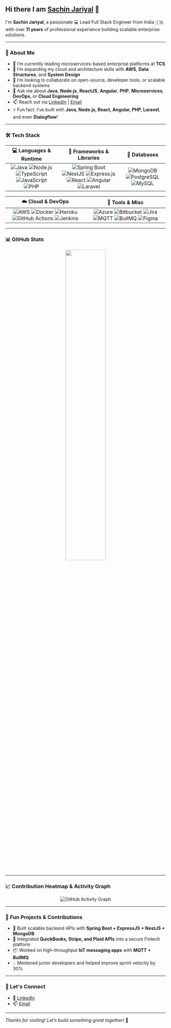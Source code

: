 ## Hi there I am [Sachin Jariyal](https://linkedin.com/in/sachin-jariyal) 👋

<!--
**sachin-jariyal/sachin-jariyal** is a ✨ _special_ ✨ repository because its `README.md` (this file) appears on your GitHub profile.
-->

I'm **Sachin Jariyal**, a passionate 💻 Lead Full Stack Engineer from India 🇮🇳 with over **11 years** of professional experience building scalable enterprise solutions.

---

### 🚀 About Me

- 🔭 I’m currently leading microservices-based enterprise platforms at **TCS**
- 🌱 I’m expanding my cloud and architecture skills with **AWS**, **Data Structures**, and **System Design**
- 👯 I’m looking to collaborate on open-source, developer tools, or scalable backend systems
- 💬 Ask me about **Java**, **Node.js**, **ReactJS**, **Angular**, **PHP**, **Microservices**, **DevOps**, or **Cloud Engineering**
- 📫 Reach out via [LinkedIn](https://linkedin.com/in/sachin-jariyal) | [Email](mailto:sachinjariyal9@gmail.com)
- ⚡ Fun fact: I’ve built with **Java, Node.js, React, Angular, PHP, Laravel**, and even **Dialogflow**!

---

### 🛠️ Tech Stack

| 💻 Languages & Runtime | 🚀 Frameworks & Libraries | 🧠 Databases |
|:----------------------:|:-------------------------:|:------------:|
| ![Java](https://img.shields.io/badge/Java-blue?logo=java&logoColor=white) ![Node.js](https://img.shields.io/badge/Node.js-339933?logo=node.js&logoColor=white) ![TypeScript](https://img.shields.io/badge/TypeScript-007ACC?logo=typescript&logoColor=white) ![JavaScript](https://img.shields.io/badge/JavaScript-F7DF1E?logo=javascript&logoColor=black) ![PHP](https://img.shields.io/badge/PHP-777BB4?logo=php&logoColor=white) | ![Spring Boot](https://img.shields.io/badge/Spring_Boot-6DB33F?logo=spring&logoColor=white) ![NestJS](https://img.shields.io/badge/NestJS-E0234E?logo=nestjs&logoColor=white) ![Express.js](https://img.shields.io/badge/Express.js-000000?logo=express&logoColor=white) ![React](https://img.shields.io/badge/React-61DAFB?logo=react&logoColor=black) ![Angular](https://img.shields.io/badge/Angular-DD0031?logo=angular&logoColor=white) ![Laravel](https://img.shields.io/badge/Laravel-FF2D20?logo=laravel&logoColor=white) | ![MongoDB](https://img.shields.io/badge/MongoDB-47A248?logo=mongodb&logoColor=white) ![PostgreSQL](https://img.shields.io/badge/PostgreSQL-336791?logo=postgresql&logoColor=white) ![MySQL](https://img.shields.io/badge/MySQL-4479A1?logo=mysql&logoColor=white) |

| ☁️ Cloud & DevOps | 🧰 Tools & Misc |
|:------------------:|:--------------:|
| ![AWS](https://img.shields.io/badge/AWS-232F3E?logo=amazonaws&logoColor=white) ![Docker](https://img.shields.io/badge/Docker-2496ED?logo=docker&logoColor=white) ![Heroku](https://img.shields.io/badge/Heroku-430098?logo=heroku&logoColor=white) ![GitHub Actions](https://img.shields.io/badge/GitHub_Actions-2088FF?logo=githubactions&logoColor=white) ![Jenkins](https://img.shields.io/badge/Jenkins-D24939?logo=jenkins&logoColor=white) | ![Azure](https://img.shields.io/badge/Azure-0078D4?logo=microsoftazure&logoColor=white) ![Bitbucket](https://img.shields.io/badge/Bitbucket-0052CC?logo=bitbucket&logoColor=white) ![Jira](https://img.shields.io/badge/Jira-0052CC?logo=jira&logoColor=white) ![MQTT](https://img.shields.io/badge/MQTT-660066?logo=iot&logoColor=white) ![BullMQ](https://img.shields.io/badge/BullMQ-DD0000?logo=nodedotjs&logoColor=white) ![Figma](https://img.shields.io/badge/Figma-F24E1E?logo=figma&logoColor=white) |

---

### 📊 GitHub Stats

<p align="center">
  <img src="https://github-readme-stats.vercel.app/api?username=sachin-jariyal&show_icons=true&theme=tokyonight" width="50%" />
</p>

---

### 📈 Contribution Heatmap & Activity Graph

<p align="center">
  <img src="https://github-readme-activity-graph.vercel.app/graph?username=sachin-jariyal&theme=tokyo-night&area=true&hide_border=true" alt="GitHub Activity Graph" />
</p>

---

### 🧠 Fun Projects & Contributions

- 🔧 Built scalable backend APIs with **Spring Boot + ExpressJS + NestJS + MongoDB**
- 🧾 Integrated **QuickBooks, Stripe, and Plaid APIs** into a secure Fintech platform
- 📦 Worked on high-throughput **IoT messaging apps** with **MQTT + BullMQ**
- 💡 Mentored junior developers and helped improve sprint velocity by 30%

---

### 🤝 Let's Connect

- 🔗 [LinkedIn](https://linkedin.com/in/sachin-jariyal)
- 📫 [Email](mailto:sachinjariyal9@gmail.com)

---

_Thanks for visiting! Let’s build something great together!_ 🚀
